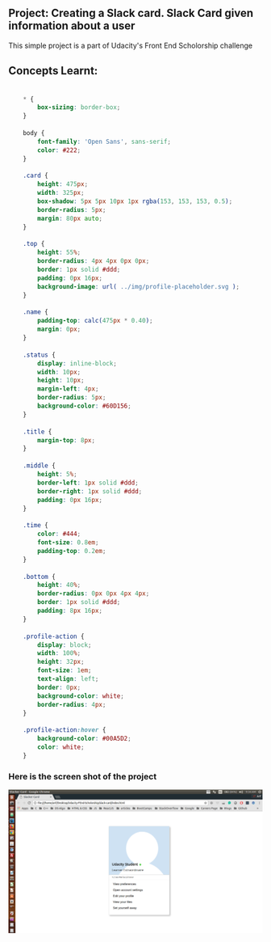 ## Project: Creating a Slack card. Slack Card given information about a user

This simple project is a part of Udacity's Front End Scholorship challenge <br />

## Concepts Learnt:

```css

    * {
        box-sizing: border-box;
    }

    body {
        font-family: 'Open Sans', sans-serif;
        color: #222;
    }

    .card {
        height: 475px;
        width: 325px;
        box-shadow: 5px 5px 10px 1px rgba(153, 153, 153, 0.5);
        border-radius: 5px;
        margin: 80px auto;
    }

    .top {
        height: 55%;
        border-radius: 4px 4px 0px 0px;
        border: 1px solid #ddd;
        padding: 0px 16px;
        background-image: url( ../img/profile-placeholder.svg );
    }

    .name {
        padding-top: calc(475px * 0.40);
        margin: 0px;
    }

    .status {
        display: inline-block;
        width: 10px;
        height: 10px;
        margin-left: 4px;
        border-radius: 5px;
        background-color: #60D156;
    }

    .title {
        margin-top: 8px;
    }

    .middle {
        height: 5%;
        border-left: 1px solid #ddd;
        border-right: 1px solid #ddd;
        padding: 0px 16px;
    }

    .time {
        color: #444;
        font-size: 0.8em;
        padding-top: 0.2em;
    }

    .bottom {
        height: 40%;
        border-radius: 0px 0px 4px 4px;
        border: 1px solid #ddd;
        padding: 8px 16px;
    }

    .profile-action {
        display: block;
        width: 100%;
        height: 32px;
        font-size: 1em;
        text-align: left;
        border: 0px;
        background-color: white;
        border-radius: 4px;
    }

    .profile-action:hover {
        background-color: #00A5D2;
        color: white;
    }
```

### Here is the screen shot of the project

<p align="center">
  <img src="img/screenshot.png" alt="Screen shot of the project">
</p>